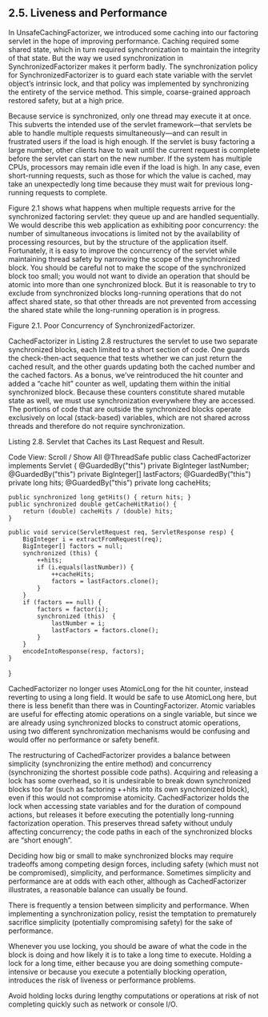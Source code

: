 ## 2.5. Liveness and Performance

In UnsafeCachingFactorizer, we introduced some caching into our factoring servlet in the hope of improving performance. Caching required some shared state, which in turn required synchronization to maintain the integrity of that state. But the way we used synchronization in SynchronizedFactorizer makes it perform badly. The synchronization policy for SynchronizedFactorizer is to guard each state variable with the servlet object’s intrinsic lock, and that policy was implemented by synchronizing the entirety of the service method. This simple, coarse-grained approach restored safety, but at a high price.

Because service is synchronized, only one thread may execute it at once. This subverts the intended use of the servlet framework—that servlets be able to handle multiple requests simultaneously—and can result in frustrated users if the load is high enough. If the servlet is busy factoring a large number, other clients have to wait until the current request is complete before the servlet can start on the new number. If the system has multiple CPUs, processors may remain idle even if the load is high. In any case, even short-running requests, such as those for which the value is cached, may take an unexpectedly long time because they must wait for previous long-running requests to complete.

Figure 2.1 shows what happens when multiple requests arrive for the synchronized factoring servlet: they queue up and are handled sequentially. We would describe this web application as exhibiting poor concurrency: the number of simultaneous invocations is limited not by the availability of processing resources, but by the structure of the application itself. Fortunately, it is easy to improve the concurrency of the servlet while maintaining thread safety by narrowing the scope of the synchronized block. You should be careful not to make the scope of the synchronized block too small; you would not want to divide an operation that should be atomic into more than one synchronized block. But it is reasonable to try to exclude from synchronized blocks long-running operations that do not affect shared state, so that other threads are not prevented from accessing the shared state while the long-running operation is in progress.

Figure 2.1. Poor Concurrency of SynchronizedFactorizer.




CachedFactorizer in Listing 2.8 restructures the servlet to use two separate synchronized blocks, each limited to a short section of code. One guards the check-then-act sequence that tests whether we can just return the cached result, and the other guards updating both the cached number and the cached factors. As a bonus, we’ve reintroduced the hit counter and added a “cache hit” counter as well, updating them within the initial synchronized block. Because these counters constitute shared mutable state as well, we must use synchronization everywhere they are accessed. The portions of code that are outside the synchronized blocks operate exclusively on local (stack-based) variables, which are not shared across threads and therefore do not require synchronization.

Listing 2.8. Servlet that Caches its Last Request and Result.

Code View: Scroll / Show All
@ThreadSafe
public class CachedFactorizer implements Servlet {
    @GuardedBy("this") private BigInteger lastNumber;
    @GuardedBy("this") private BigInteger[] lastFactors;
    @GuardedBy("this") private long hits;
    @GuardedBy("this") private long cacheHits;

    public synchronized long getHits() { return hits; }
    public synchronized double getCacheHitRatio() {
        return (double) cacheHits / (double) hits;
    }

    public void service(ServletRequest req, ServletResponse resp) {
        BigInteger i = extractFromRequest(req);
        BigInteger[] factors = null;
        synchronized (this) {
            ++hits;
            if (i.equals(lastNumber)) {
                ++cacheHits;
                factors = lastFactors.clone();
            }
        }
        if (factors == null) {
            factors = factor(i);
            synchronized (this)  {
                lastNumber = i;
                lastFactors = factors.clone();
            }
        }
        encodeIntoResponse(resp, factors);
    }
}


					  

CachedFactorizer no longer uses AtomicLong for the hit counter, instead reverting to using a long field. It would be safe to use AtomicLong here, but there is less benefit than there was in CountingFactorizer. Atomic variables are useful for effecting atomic operations on a single variable, but since we are already using synchronized blocks to construct atomic operations, using two different synchronization mechanisms would be confusing and would offer no performance or safety benefit.

The restructuring of CachedFactorizer provides a balance between simplicity (synchronizing the entire method) and concurrency (synchronizing the shortest possible code paths). Acquiring and releasing a lock has some overhead, so it is undesirable to break down synchronized blocks too far (such as factoring ++hits into its own synchronized block), even if this would not compromise atomicity. CachedFactorizer holds the lock when accessing state variables and for the duration of compound actions, but releases it before executing the potentially long-running factorization operation. This preserves thread safety without unduly affecting concurrency; the code paths in each of the synchronized blocks are “short enough”.

Deciding how big or small to make synchronized blocks may require tradeoffs among competing design forces, including safety (which must not be compromised), simplicity, and performance. Sometimes simplicity and performance are at odds with each other, although as CachedFactorizer illustrates, a reasonable balance can usually be found.

There is frequently a tension between simplicity and performance. When implementing a synchronization policy, resist the temptation to prematurely sacriflce simplicity (potentially compromising safety) for the sake of performance.


Whenever you use locking, you should be aware of what the code in the block is doing and how likely it is to take a long time to execute. Holding a lock for a long time, either because you are doing something compute-intensive or because you execute a potentially blocking operation, introduces the risk of liveness or performance problems.

Avoid holding locks during lengthy computations or operations at risk of not completing quickly such as network or console I/O.


